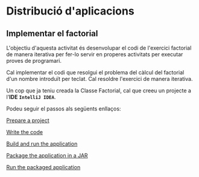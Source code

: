 # Distribució d'aplicacions

## Implementar el factorial

L'objectiu d'aquesta activitat és desenvolupar el codi de l'exercici factorial de manera iterativa per fer-lo servir en properes activitats per executar proves de programari.

Cal implementar el codi que resolgui el problema del càlcul del factorial d'un nombre introduït per teclat. Cal resoldre l'exercici de manera iterativa.

Un cop que ja teniu creada la Classe Factorial, cal que creeu un projecte a l'**IDE** **`IntelliJ IDEA`**.

Podeu seguir el passos als següents enllaços:

[Prepare a project](https://www.jetbrains.com/help/idea/creating-and-running-your-first-java-application.html#get-started)

[Write the code](https://www.jetbrains.com/help/idea/creating-and-running-your-first-java-application.html#write-code)

[Build and run the application](https://www.jetbrains.com/help/idea/creating-and-running-your-first-java-application.html#run_app)

[Package the application in a JAR](https://www.jetbrains.com/help/idea/creating-and-running-your-first-java-application.html#package)

[Run the packaged application](https://www.jetbrains.com/help/idea/creating-and-running-your-first-java-application.html#run_jar_artifact)

